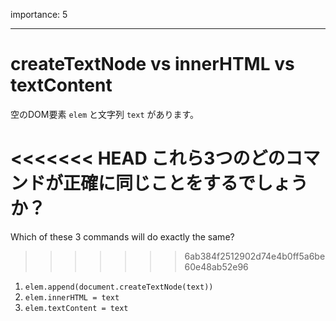 importance: 5

---

# createTextNode vs innerHTML vs textContent

空のDOM要素 `elem` と文字列 `text` があります。

<<<<<<< HEAD
これら3つのどのコマンドが正確に同じことをするでしょうか？
=======
Which of these 3 commands will do exactly the same?
>>>>>>> 6ab384f2512902d74e4b0ff5a6be60e48ab52e96

1. `elem.append(document.createTextNode(text))`
2. `elem.innerHTML = text`
3. `elem.textContent = text`
